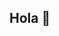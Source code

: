 ## Hola 👋

<!--
**Jalfaron/Jalfaron** is a ✨ _special_ ✨ repository because its `README.md` (this file) appears on your GitHub profile.

Here are some ideas to get you started:

- 👩‍💻 Periodista trabajando en Políticas Públicas
- 🗣 Cursando Magíster en Ciencias Políticas
- 🕵️‍♂️ Aprendiendo R
-->
